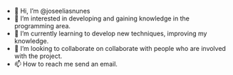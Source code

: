 - 👋 Hi, I’m @joseeliasnunes
- 👀 I’m interested in developing and gaining knowledge in the programming area.
- 🌱 I’m currently learning to develop new techniques, improving my knowledge.
- 💞️ I’m looking to collaborate on collaborate with people who are involved with the project.
- 📫 How to reach me send an email.

<!---
joseeliasnunes/joseeliasnunes is a ✨ special ✨ repository because its `README.md` (this file) appears on your GitHub profile.
You can click the Preview link to take a look at your changes.
--->
